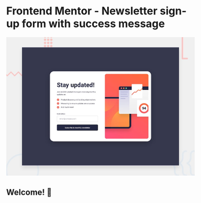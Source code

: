 # Frontend Mentor - Newsletter sign-up form with success message

![Design preview for the Newsletter sign-up form with success message coding challenge](./design/desktop-preview.jpg)

## Welcome! 👋


